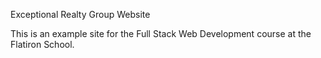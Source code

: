 Exceptional Realty Group Website

This is an example site for the Full Stack Web Development course at the Flatiron School.